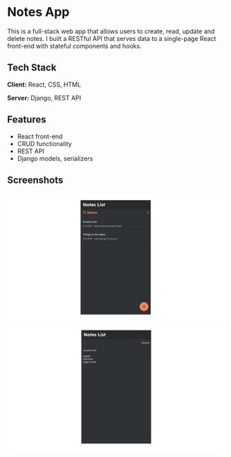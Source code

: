 # Notes App


This is a full-stack web app that allows users to create, read, update and delete notes. I built a RESTful API that serves data to a single-page React front-end with stateful components and hooks.
## Tech Stack

**Client:** React, CSS, HTML

**Server:** Django, REST API


## Features

- React front-end
- CRUD functionality
- REST API
- Django models, serializers



## Screenshots

![App Screenshot](assets/notesapp.png)
![App Screenshot](assets/notesapp-note.png)




